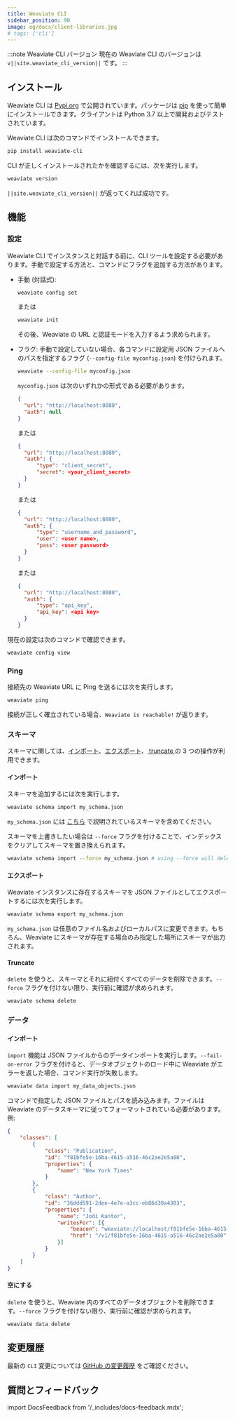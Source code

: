 ```yaml
---
title: Weaviate CLI
sidebar_position: 90
image: og/docs/client-libraries.jpg
# tags: ['cli']
---
```


:::note Weaviate CLI バージョン
現在の Weaviate CLI のバージョンは `v||site.weaviate_cli_version||` です。
:::

## インストール

Weaviate CLI は [Pypi.org](https://pypi.org/project/weaviate-cli/) で公開されています。パッケージは [pip](https://pypi.org/project/pip/) を使って簡単にインストールできます。クライアントは Python 3.7 以上で開発およびテストされています。

Weaviate CLI は次のコマンドでインストールできます。

```sh
pip install weaviate-cli
```

CLI が正しくインストールされたかを確認するには、次を実行します。

```sh
weaviate version
```

`||site.weaviate_cli_version||` が返ってくれば成功です。

## 機能

### 設定

Weaviate CLI でインスタンスと対話する前に、CLI ツールを設定する必要があります。手動で設定する方法と、コマンドにフラグを追加する方法があります。
- 手動 (対話式):
  ```sh
  weaviate config set
  ```
  または
  ```sh
  weaviate init
  ```
  その後、Weaviate の URL と認証モードを入力するよう求められます。

- フラグ: 手動で設定していない場合、各コマンドに設定用 JSON ファイルへのパスを指定するフラグ (`--config-file myconfig.json`) を付けられます。

  ```bash
  weaviate --config-file myconfig.json
  ```

  `myconfig.json` は次のいずれかの形式である必要があります。
  ```json
  {
    "url": "http://localhost:8080",
    "auth": null
  }
  ```
  または
  ```json
  {
    "url": "http://localhost:8080",
    "auth": {
        "type": "client_secret",
        "secret": <your_client_secret>
    }
  }
  ```
  または

  ```json
  {
    "url": "http://localhost:8080",
    "auth": {
        "type": "username_and_password",
        "user": <user name>,
        "pass": <user password>
    }
  }
  ```
  または

  ```json
  {
    "url": "http://localhost:8080",
    "auth": {
        "type": "api_key",
        "api_key": <api key>
    }
  }
  ```

現在の設定は次のコマンドで確認できます。

```sh
weaviate config view
```

### Ping
接続先の Weaviate URL に Ping を送るには次を実行します。
```sh
weaviate ping
```

接続が正しく確立されている場合、`Weaviate is reachable!` が返ります。

### スキーマ
スキーマに関しては、[インポート](#import)、[エクスポート](#export)、[ truncate ](#truncate) の 3 つの操作が利用できます。

#### インポート

スキーマを追加するには次を実行します。

```sh
weaviate schema import my_schema.json
```

`my_schema.json` には [こちら](../starter-guides/managing-collections/index.mdx) で説明されているスキーマを含めてください。

スキーマを上書きしたい場合は `--force` フラグを付けることで、インデックスをクリアしてスキーマを置き換えられます。

```sh
weaviate schema import --force my_schema.json # using --force will delete your data
```

#### エクスポート
Weaviate インスタンスに存在するスキーマを JSON ファイルとしてエクスポートするには次を実行します。

```sh
weaviate schema export my_schema.json
```

`my_schema.json` は任意のファイル名およびローカルパスに変更できます。もちろん、Weaviate にスキーマが存在する場合のみ指定した場所にスキーマが出力されます。

#### Truncate

`delete` を使うと、スキーマとそれに紐付くすべてのデータを削除できます。`--force` フラグを付けない限り、実行前に確認が求められます。

```sh
weaviate schema delete
```

### データ

#### インポート
`import` 機能は JSON ファイルからのデータインポートを実行します。`--fail-on-error` フラグを付けると、データオブジェクトのロード中に Weaviate がエラーを返した場合、コマンド実行が失敗します。

```sh
weaviate data import my_data_objects.json
```

コマンドで指定した JSON ファイルとパスを読み込みます。ファイルは Weaviate のデータスキーマに従ってフォーマットされている必要があります。例:

```json
{
    "classes": [
        {
            "class": "Publication",
            "id": "f81bfe5e-16ba-4615-a516-46c2ae2e5a80",
            "properties": {
                "name": "New York Times"
            }
        },
        {
            "class": "Author",
            "id": "36ddd591-2dee-4e7e-a3cc-eb86d30a4303",
            "properties": {
                "name": "Jodi Kantor",
                "writesFor": [{
                    "beacon": "weaviate://localhost/f81bfe5e-16ba-4615-a516-46c2ae2e5a80",
                    "href": "/v1/f81bfe5e-16ba-4615-a516-46c2ae2e5a80"
                }]
            }
        }
    ]
}
```

#### 空にする
`delete` を使うと、Weaviate 内のすべてのデータオブジェクトを削除できます。`--force` フラグを付けない限り、実行前に確認が求められます。

```sh
weaviate data delete
```

## 変更履歴

最新の `CLI` 変更については [GitHub の変更履歴](https://github.com/weaviate/weaviate-cli/releases) をご確認ください。

## 質問とフィードバック

import DocsFeedback from '/_includes/docs-feedback.mdx';

<DocsFeedback/>

